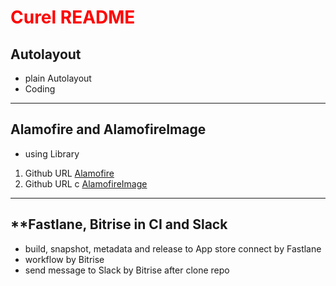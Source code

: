 #  <font color="Red">Curel README</font>
## **Autolayout**
* plain Autolayout
 * Coding
 ***
## **Alamofire and  AlamofireImage**
* using Library
1. Github URL [Alamofire](https://github.com/Alamofire/Alamofire)
2. Github URL c [AlamofireImage](https://github.com/Alamofire/AlamofireImage)
***
## **Fastlane, Bitrise in CI and Slack
 * build, snapshot, metadata and release to  App store connect by Fastlane
 * workflow by Bitrise
 * send message to Slack by Bitrise after clone repo
